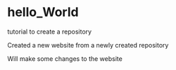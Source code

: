 hello_World
===========

tutorial to create a repository

Created a new website from a newly created repository

Will make some changes to the website
